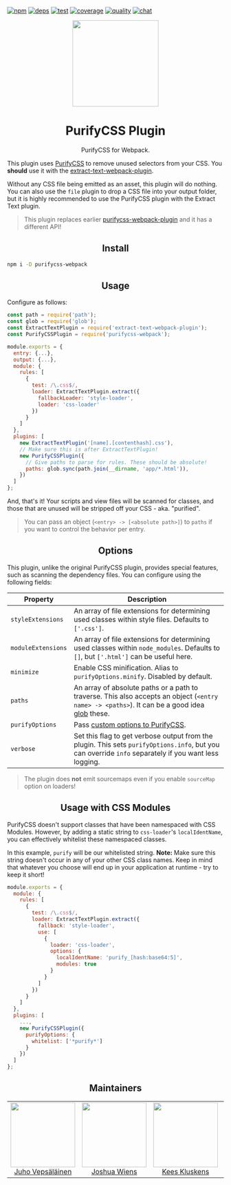 [![npm][npm]][npm-url]
[![deps][deps]][deps-url]
[![test][test]][test-url]
[![coverage][cover]][cover-url]
[![quality][quality]][quality-url]
[![chat][chat]][chat-url]

<div align="center">
  <!-- replace with accurate logo e.g from https://worldvectorlogo.com/ -->
  <a href="https://github.com/webpack/webpack">
    <img width="200" height="200" vspace="" hspace="25"
      src="https://cdn.rawgit.com/webpack/media/e7485eb2/logo/icon.svg">
  </a>
  <h1>PurifyCSS Plugin</h1>
  <p>PurifyCSS for Webpack.<p>
</div>

This plugin uses [PurifyCSS](https://github.com/purifycss/purifycss) to remove unused selectors from your CSS. You **should** use it with the [extract-text-webpack-plugin](https://www.npmjs.com/package/extract-text-webpack-plugin).

Without any CSS file being emitted as an asset, this plugin will do nothing. You can also use the `file` plugin to drop a CSS file into your output folder, but it is highly recommended to use the PurifyCSS plugin with the Extract Text plugin.

> This plugin replaces earlier [purifycss-webpack-plugin](https://www.npmjs.com/package/purifycss-webpack-plugin) and it has a different API!

<h2 align="center">Install</h2>

```bash
npm i -D purifycss-webpack
```

<h2 align="center">Usage</h2>

Configure as follows:

```javascript
const path = require('path');
const glob = require('glob');
const ExtractTextPlugin = require('extract-text-webpack-plugin');
const PurifyCSSPlugin = require('purifycss-webpack');

module.exports = {
  entry: {...},
  output: {...},
  module: {
    rules: [
      {
        test: /\.css$/,
        loader: ExtractTextPlugin.extract({
          fallbackLoader: 'style-loader',
          loader: 'css-loader'
        })
      }
    ]
  },
  plugins: [
    new ExtractTextPlugin('[name].[contenthash].css'),
    // Make sure this is after ExtractTextPlugin!
    new PurifyCSSPlugin({
      // Give paths to parse for rules. These should be absolute!
      paths: glob.sync(path.join(__dirname, 'app/*.html')),
    })
  ]
};
```

And, that's it! Your scripts and view files will be scanned for classes, and those that are unused will be stripped off your CSS - aka. "purified".

> You can pass an object (`<entry> -> [<absolute path>]`) to `paths` if you want to control the behavior per entry.

<h2 align="center">Options</h2>

This plugin, unlike the original PurifyCSS plugin, provides special features, such as scanning the dependency files. You can configure using the following fields:

| Property            | Description
|---------------------|------------
| `styleExtensions`   | An array of file extensions for determining used classes within style files. Defaults to `['.css']`.
| `moduleExtensions`  | An array of file extensions for determining used classes within `node_modules`. Defaults to `[]`, but `['.html']` can be useful here.
| `minimize`          | Enable CSS minification. Alias to `purifyOptions.minify`. Disabled by default.
| `paths`             | An array of absolute paths or a path to traverse. This also accepts an object (`<entry name> -> <paths>`). It can be a good idea [glob](http://npmjs.org/glob) these.
| `purifyOptions`     | Pass [custom options to PurifyCSS](https://github.com/purifycss/purifycss#the-optional-options-argument).
| `verbose`           | Set this flag to get verbose output from the plugin. This sets `purifyOptions.info`, but you can override `info` separately if you want less logging.

> The plugin does **not** emit sourcemaps even if you enable `sourceMap` option on loaders!

<h2 align="center">Usage with CSS Modules</h2>

PurifyCSS doesn't support classes that have been namespaced with CSS Modules. However, by adding a static string to `css-loader`'s `localIdentName`, you can effectively whitelist these namespaced classes.

In this example, `purify` will be our whitelisted string. **Note:** Make sure this string doesn't occur in any of your other CSS class names. Keep in mind that whatever you choose will end up in your application at runtime - try to keep it short!

```javascript
module.exports = {
  module: {
    rules: [
      {
        test: /\.css$/,
        loader: ExtractTextPlugin.extract({
          fallback: 'style-loader',
          use: [
            {
              loader: 'css-loader',
              options: {
                localIdentName: 'purify_[hash:base64:5]',
                modules: true
              }
            }
          ]
        })
      }
    ]
  },
  plugins: [
    ...,
    new PurifyCSSPlugin({
      purifyOptions: {
        whitelist: ['*purify*']
      }
    })
  ]
};
```

<h2 align="center">Maintainers</h2>

<table>
  <tbody>
    <tr>
      <td align="center">
        <img width="150" height="150"
        src="https://avatars3.githubusercontent.com/u/166921?v=3&s=150">
        </br>
        <a href="https://github.com/bebraw">Juho Vepsäläinen</a>
      </td>
      <td align="center">
        <img width="150" height="150"
        src="https://avatars2.githubusercontent.com/u/8420490?v=3&s=150">
        </br>
        <a href="https://github.com/d3viant0ne">Joshua Wiens</a>
      </td>
      <td align="center">
        <img width="150" height="150"
        src="https://avatars3.githubusercontent.com/u/533616?v=3&s=150">
        </br>
        <a href="https://github.com/SpaceK33z">Kees Kluskens</a>
      </td>
      <td align="center">
        <img width="150" height="150"
        src="https://avatars3.githubusercontent.com/u/3408176?v=3&s=150">
        </br>
        <a href="https://github.com/TheLarkInn">Sean Larkin</a>
      </td>
    </tr>
  <tbody>
</table>


[npm]: https://img.shields.io/npm/v/purifycss-webpack.svg
[npm-url]: https://npmjs.com/package/purifycss-webpack

[deps]: https://david-dm.org/webpack-contrib/purifycss-webpack.svg
[deps-url]: https://david-dm.org/webpack-contrib/purifycss-webpack

[chat]: https://img.shields.io/badge/gitter-webpack%2Fwebpack-brightgreen.svg
[chat-url]: https://gitter.im/webpack/webpack

[test]: https://secure.travis-ci.org/webpack-contrib/purifycss-webpack.svg
[test-url]: http://travis-ci.org/webpack-contrib/purifycss-webpack

[cover]: https://codecov.io/gh/webpack-contrib/purifycss-webpack/branch/master/graph/badge.svg
[cover-url]: https://codecov.io/gh/webpack-contrib/purifycss-webpack

[quality]: https://www.bithound.io/github/webpack-contrib/purifycss-webpack/badges/score.svg
[quality-url]: https://www.bithound.io/github/webpack-contrib/purifycss-webpack
